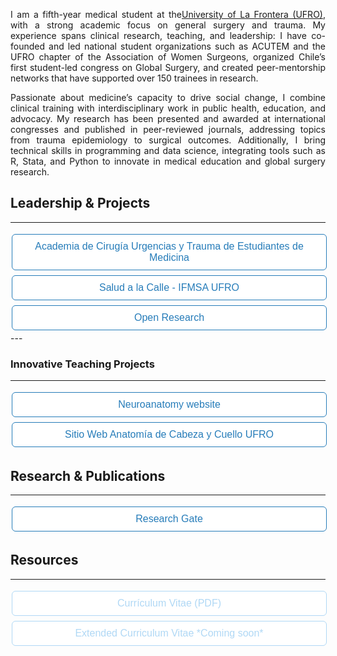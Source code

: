 <p align="justify">I am a fifth-year medical student at the<a href="https://www.ufro.cl">University of La Frontera (UFRO)</a>, with a strong academic focus on general surgery and trauma. My experience spans clinical research, teaching, and leadership: I have co-founded and led national student organizations such as ACUTEM and the UFRO chapter of the Association of Women Surgeons, organized Chile’s first student-led congress on Global Surgery, and created peer-mentorship networks that have supported over 150 trainees in research.</p>
<p align="justify">Passionate about medicine’s capacity to drive social change, I combine clinical training with interdisciplinary work in public health, education, and advocacy. My research has been presented and awarded at international congresses and published in peer-reviewed journals, addressing topics from trauma epidemiology to surgical outcomes. Additionally, I bring technical skills in programming and data science, integrating tools such as R, Stata, and Python to innovate in medical education and global surgery research.</p>

<style>
.button {
  border: none;
  color: white;
  padding: 10px 32px;
  text-align: center;
  text-decoration: none;
  display: inline-block;
  border-radius: 0.375rem;
  font-size: 16px;
  margin: 4px 2px;
  width: 100%;
  transition-duration: 0.4s;
  cursor: pointer;
}
.button1 {
  background-color: white; 
  color: #267CB9; 
  border: 1px solid #267CB9;
}
.button1:hover {
  background-color: #267CB9;
  color: white;
}
.button2 {
  background-color: white; 
  color: #b0d8f5; 
  border: 1px solid #b0d8f5;
}
.button2:hover {
  background-color: #b0d8f5;
  color: white;
}
</style>

## Leadership & Projects
---

<a href="https://acutem.cl">
  <button class="button button1">Academia de Cirugía Urgencias y Trauma de Estudiantes de Medicina</button>
</a>
<a href="https://www.instagram.com/ifmsa_ufro?igsh=djhxeXlqMXRmd203">
  <button class="button button1">Salud a la Calle - IFMSA UFRO</button> 
</a>
<a href="https://instagram.com/openresearch.cl">
  <button class="button button1">Open Research</button>
</a>
---

### Innovative Teaching Projects
---

<a href="https://neuroanatomia.ufro.cl">
  <button class="button button1">Neuroanatomy website</button>
</a>
<a href="https://certificame.cl/anatocyc">
  <button class="button button1">Sitio Web Anatomía de Cabeza y Cuello UFRO</button> 
</a>

## Research & Publications
---

<a href="https://www.researchgate.net/profile/Camila-Diaz-Hermosilla-2">
  <button class="button button1">Research Gate</button>
</a>

## Resources
---

<a href="">
  <button class="button button2">Currículum Vitae (PDF)</button> 
</a> 
<a href="">
  <button class="button button2">Extended Curriculum Vitae *Coming soon*</button> 
</a> 

